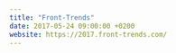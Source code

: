 ```yaml
---
title: "Front-Trends"
date: 2017-05-24 09:00:00 +0200
website: https://2017.front-trends.com/
---
```

